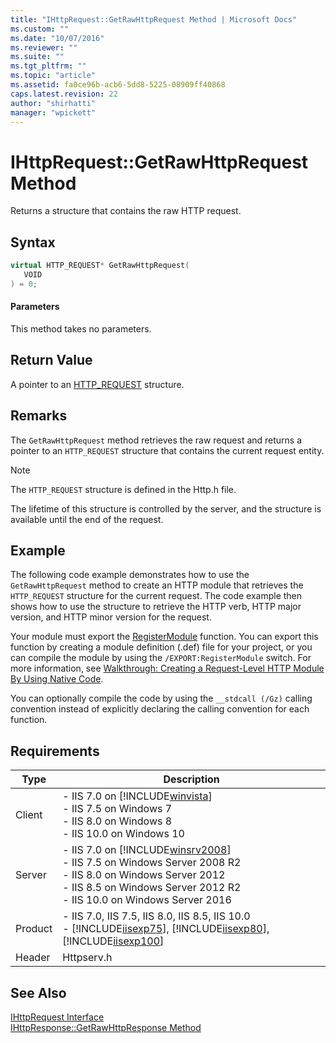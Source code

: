 ```yaml
---
title: "IHttpRequest::GetRawHttpRequest Method | Microsoft Docs"
ms.custom: ""
ms.date: "10/07/2016"
ms.reviewer: ""
ms.suite: ""
ms.tgt_pltfrm: ""
ms.topic: "article"
ms.assetid: fa0ce96b-acb6-5dd8-5225-08909ff40868
caps.latest.revision: 22
author: "shirhatti"
manager: "wpickett"
---
```

# IHttpRequest::GetRawHttpRequest Method
Returns a structure that contains the raw HTTP request.  
  
## Syntax  
  
```cpp  
virtual HTTP_REQUEST* GetRawHttpRequest(  
   VOID  
) = 0;  
```  
  
#### Parameters  
 This method takes no parameters.  
  
## Return Value  
 A pointer to an [HTTP_REQUEST](http://go.microsoft.com/fwlink/?LinkId=56010) structure.  
  
## Remarks  
 The `GetRawHttpRequest` method retrieves the raw request and returns a pointer to an `HTTP_REQUEST` structure that contains the current request entity.  
  
> [!NOTE]
>  The `HTTP_REQUEST` structure is defined in the Http.h file.  
  
 The lifetime of this structure is controlled by the server, and the structure is available until the end of the request.  
  
## Example  
 The following code example demonstrates how to use the `GetRawHttpRequest` method to create an HTTP module that retrieves the `HTTP_REQUEST` structure for the current request. The code example then shows how to use the structure to retrieve the HTTP verb, HTTP major version, and HTTP minor version for the request.  
  
<!-- TODO: review snippet reference  [!CODE [IHttpRequestGetRawHttpRequest#1](IHttpRequestGetRawHttpRequest#1)]  -->  
  
 Your module must export the [RegisterModule](../../web-development-reference\webdev-native-api-reference/pfn-registermodule-function.md) function. You can export this function by creating a module definition (.def) file for your project, or you can compile the module by using the `/EXPORT:RegisterModule` switch. For more information, see [Walkthrough: Creating a Request-Level HTTP Module By Using Native Code](../../web-development-reference\native-code-development-overview\walkthrough-creating-a-request-level-http-module-by-using-native-code.md).  
  
 You can optionally compile the code by using the `__stdcall (/Gz)` calling convention instead of explicitly declaring the calling convention for each function.  
  
## Requirements  
  
|Type|Description|  
|----------|-----------------|  
|Client|-   IIS 7.0 on [!INCLUDE[winvista](../../wmi-provider/includes/winvista-md.md)]<br />-   IIS 7.5 on Windows 7<br />-   IIS 8.0 on Windows 8<br />-   IIS 10.0 on Windows 10|  
|Server|-   IIS 7.0 on [!INCLUDE[winsrv2008](../../wmi-provider/includes/winsrv2008-md.md)]<br />-   IIS 7.5 on Windows Server 2008 R2<br />-   IIS 8.0 on Windows Server 2012<br />-   IIS 8.5 on Windows Server 2012 R2<br />-   IIS 10.0 on Windows Server 2016|  
|Product|-   IIS 7.0, IIS 7.5, IIS 8.0, IIS 8.5, IIS 10.0<br />-   [!INCLUDE[iisexp75](../../web-development-reference/native-code-api-reference/includes/iisexp75-md.md)], [!INCLUDE[iisexp80](../../web-development-reference/native-code-api-reference/includes/iisexp80-md.md)], [!INCLUDE[iisexp100](../../web-development-reference/native-code-api-reference/includes/iisexp100-md.md)]|  
|Header|Httpserv.h|  
  
## See Also  
 [IHttpRequest Interface](../../web-development-reference\webdev-native-api-reference/ihttprequest-interface.md)   
 [IHttpResponse::GetRawHttpResponse Method](../../web-development-reference\webdev-native-api-reference/ihttpresponse-getrawhttpresponse-method.md)